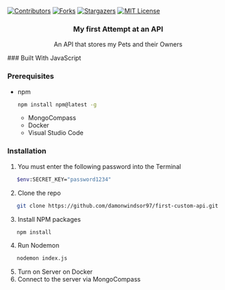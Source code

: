 <a name="readme-top"></a>

[![Contributors][contributors-shield]][contributors-url]
[![Forks][forks-shield]][forks-url]
[![Stargazers][stars-shield]][stars-url]
[![MIT License][license-shield]][license-url]

<div align="center">
 <h3 align="center">My first Attempt at an API</h3>
 <p align="center">
    An API that stores my Pets and their Owners
 </p>
</div>
### Built With
JavaScript

### Prerequisites


* npm
  ```sh
  npm install npm@latest -g
  ```
  * MongoCompass
  * Docker
  * Visual Studio Code

### Installation
 
 1. You must enter the following password into the Terminal
```sh
   $env:SECRET_KEY="password1234"
   ```
 
2. Clone the repo
```sh
   git clone https://github.com/damonwindsor97/first-custom-api.git
   ```
3. Install NPM packages
```sh
   npm install
   ```
4. Run Nodemon
```sh
   nodemon index.js
   ```
5. Turn on Server on Docker
6. Connect to the server via MongoCompass

   














[contributors-shield]: https://img.shields.io/github/contributors/othneildrew/Best-README-Template.svg?style=for-the-badge
[contributors-url]: https://github.com/othneildrew/Best-README-Template/graphs/contributors
[forks-shield]: https://img.shields.io/github/forks/othneildrew/Best-README-Template.svg?style=for-the-badge
[forks-url]: https://github.com/othneildrew/Best-README-Template/network/members
[stars-shield]: https://img.shields.io/github/stars/othneildrew/Best-README-Template.svg?style=for-the-badge
[stars-url]: https://github.com/othneildrew/Best-README-Template/stargazers
[issues-shield]: https://img.shields.io/github/issues/othneildrew/Best-README-Template.svg?style=for-the-badge
[issues-url]: https://github.com/othneildrew/Best-README-Template/issues
[license-shield]: https://img.shields.io/github/license/othneildrew/Best-README-Template.svg?style=for-the-badge
[license-url]: https://github.com/othneildrew/Best-README-Template/blob/master/LICENSE.txt
[linkedin-shield]: https://img.shields.io/badge/-LinkedIn-black.svg?style=for-the-badge&logo=linkedin&colorB=555
[linkedin-url]: https://linkedin.com/in/othneildrew

